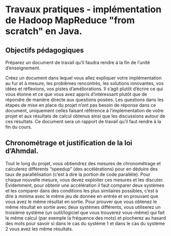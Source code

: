 # Travaux pratiques - implémentation de Hadoop MapReduce "from scratch" en Java.
## Objectifs pédagogiques

Préparez un document de travail qu’il faudra rendre à la fin de l’unité d’enseignement.

Créez un document dans lequel vous allez expliquer votre implémentation au fur et à mesure, les problèmes rencontrés, les solutions innovantes, vos idées et réflexions, vos pistes d’améliorations. Il s’agit plutôt d’écrire ce qui vous étonne et ce que vous avez appris d’intéressant plutôt que de répondre de manière directe aux questions posées. Les questions dans les étapes de mise en place du projet n’ont pas besoin de réponse dans ce document, uniquement celles faisant référence à l’implémentation de votre projet et aux résultats de calcul obtenus ainsi que les discussions autour de ces résultats. Ce document sera un rapport de travail qu’il faut rendre à la fin du cours.

## Chronométrage et justification de la loi d’Ahmdal.

Tout le long du projet, vous obtiendrez des mesures de chronométrage et calculerez différents “speedup” (des accélérations) pour en déduire des taux de parallélisation (c’est à dire la portion de code parallèle). Pour chaque nouvelle mesure, vous devez exploiter ces mesures et les discuter. Évidemment, pour obtenir une accélération il faut comparer deux systèmes et les comparer dans des conditions les plus similaires possibles, c’est à dire à minima avec le même jeu de donnée en entrée et en prouvant que vous avez le même résultat en sortie. Pour prouver que vous obtenez le même résultat en sortie avec deux systèmes différents, vous utiliserez un troisième système (un outil/logiciel que vous trouverez vous-même) qui fait le même calcul (par exemple la fréquence des mots) et piocherez au hasard des mots pour savoir si dans le cas du système 1 et dans le cas du système 2 vous avez les même résultats.
